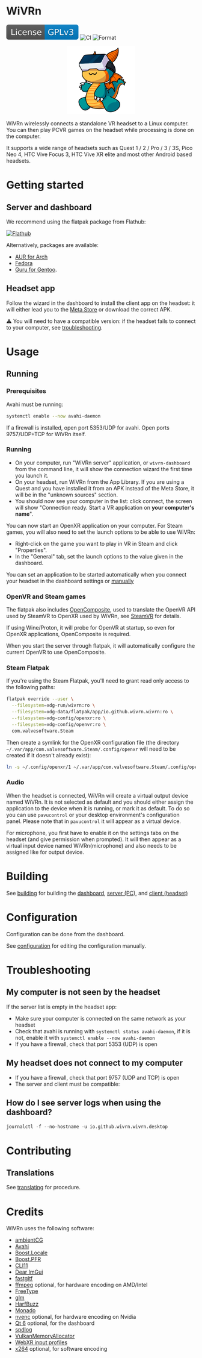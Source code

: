 # WiVRn

[![License: GPL v3](images/License-GPLv3-blue.svg)](https://www.gnu.org/licenses/gpl-3.0) ![CI](https://github.com/WiVRn/WiVRn/workflows/Build/badge.svg) ![Format](https://github.com/WiVRn/WiVRn/workflows/Format/badge.svg)

<p align="center"><img src="images/wivrn.svg" width="180"></p>

WiVRn wirelessly connects a standalone VR headset to a Linux computer. You can then play PCVR games on the headset while processing is done on the computer.

It supports a wide range of headsets such as Quest 1 / 2 / Pro / 3 / 3S, Pico Neo 4, HTC Vive Focus 3, HTC Vive XR elite and most other Android based headsets.

# Getting started


## Server and dashboard

We recommend using the flatpak package from Flathub:

[![Flathub](https://flathub.org/api/badge)](https://flathub.org/apps/io.github.wivrn.wivrn)

Alternatively, packages are available:
- [AUR for Arch](https://aur.archlinux.org/packages/wivrn-dashboard)
- [Fedora](https://packages.fedoraproject.org/pkgs/wivrn/wivrn/)
- [Guru for Gentoo](https://gitweb.gentoo.org/repo/proj/guru.git/tree/media-libs/wivrn).


## Headset app

Follow the wizard in the dashboard to install the client app on the headset: it will either lead you to the [Meta Store](https://www.meta.com/experiences/7959676140827574/) or download the correct APK.

⚠️ You will need to have a compatible version: if the headset fails to connect to your computer, see [troubleshooting](#troubleshooting).



# Usage

## Running

### Prerequisites
Avahi must be running:
```bash
systemctl enable --now avahi-daemon
```

If a firewall is installed, open port 5353/UDP for avahi.
Open ports 9757/UDP+TCP for WiVRn itself.

### Running
- On your computer, run "WiVRn server" application, or `wivrn-dashboard`  from the command line, it will show the connection wizard the first time you launch it.
- On your headset, run WiVRn from the App Library. If you are using a Quest and you have installed it from an APK instead of the Meta Store, it will be in the "unknown sources" section.
- You should now see your computer in the list: click connect, the screen will show "Connection ready. Start a VR application on **your computer's name**".

You can now start an OpenXR application on your computer. For Steam games, you will also need to set the launch options to be able to use WiVRn:
- Right-click on the game you want to play in VR in Steam and click "Properties".
- In the "General" tab, set the launch options to the value given in the dashboard.

You can set an application to be started automatically when you connect your headset in the dashboard settings or [manually](docs/configuration.md#application)

### OpenVR and Steam games

The flatpak also includes [OpenComposite](https://gitlab.com/znixian/OpenOVR/), used to translate the OpenVR API used by SteamVR to OpenXR used by WiVRn, see [SteamVR](docs/steamvr.md) for details.

If using Wine/Proton, it will probe for OpenVR at startup, so even for OpenXR applications, OpenComposite is required.

When you start the server through flatpak, it will automatically configure the current OpenVR to use OpenComposite.

### Steam Flatpak

If you're using the Steam Flatpak, you'll need to grant read only access to the following paths:

```bash
flatpak override --user \
  --filesystem=xdg-run/wivrn:ro \
  --filesystem=xdg-data/flatpak/app/io.github.wivrn.wivrn:ro \
  --filesystem=xdg-config/openxr:ro \
  --filesystem=xdg-config/openvr:ro \
  com.valvesoftware.Steam
```

Then create a symlink for the OpenXR configuration file (the directory `~/.var/app/com.valvesoftware.Steam/.config/openxr` will need to be created if it doesn't already exist):

```bash
ln -s ~/.config/openxr/1 ~/.var/app/com.valvesoftware.Steam/.config/openxr/1
```

### Audio
When the headset is connected, WiVRn will create a virtual output device named WiVRn. It is not selected as default and you should either assign the application to the device when it is running, or mark it as default. To do so you can use `pavucontrol` or your desktop environment's configuration panel. Please note that in `pavucontrol` it will appear as a virtual device.

For microphone, you first have to enable it on the settings tabs on the headset (and give permission when prompted). It will then appear as a virtual input device named WiVRn(microphone) and also needs to be assigned like for output device.


# Building

See [building](docs/building.md) for building the [dashboard](docs/building.md#dashboard), [server (PC)](docs/building.md#server-pc), and [client (headset)](docs/building.md#client-headset)


# Configuration
Configuration can be done from the dashboard.

See [configuration](docs/configuration.md) for editing the configuration manually.

# Troubleshooting

## My computer is not seen by the headset

If the server list is empty in the headset app:
- Make sure your computer is connected on the same network as your headset
- Check that avahi is running with `systemctl status avahi-daemon`, if it is not, enable it with `systemctl enable --now avahi-daemon`
- If you have a firewall, check that port 5353 (UDP) is open

## My headset does not connect to my computer
- If you have a firewall, check that port 9757 (UDP and TCP) is open
- The server and client must be compatible:

## How do I see server logs when using the dashboard?

```
journalctl -f --no-hostname -u io.github.wivrn.wivrn.desktop
```

# Contributing

## Translations

See [translating](docs/translating.md) for procedure.


# Credits
WiVRn uses the following software:
- [ambientCG](https://ambientcg.com/)
- [Avahi](https://www.avahi.org/)
- [Boost.Locale](https://github.com/boostorg/locale)
- [Boost.PFR](https://github.com/boostorg/pfr)
- [CLI11](https://github.com/CLIUtils/CLI11)
- [Dear ImGui](https://github.com/ocornut/imgui)
- [fastgltf](https://github.com/spnda/fastgltf)
- [ffmpeg](https://ffmpeg.org/) optional, for hardware encoding on AMD/Intel
- [FreeType](https://freetype.org/)
- [glm](http://glm.g-truc.net/)
- [HarfBuzz](https://harfbuzz.github.io/)
- [Monado](https://monado.freedesktop.org/)
- [nvenc](https://developer.nvidia.com/nvidia-video-codec-sdk) optional, for hardware encoding on Nvidia
- [Qt 6](https://www.qt.io/) optional, for the dashboard
- [spdlog](https://github.com/gabime/spdlog)
- [VulkanMemoryAllocator](https://github.com/GPUOpen-LibrariesAndSDKs/VulkanMemoryAllocator)
- [WebXR input profiles](https://www.npmjs.com/package/@webxr-input-profiles/motion-controllers)
- [x264](https://www.videolan.org/developers/x264.html) optional, for software encoding

